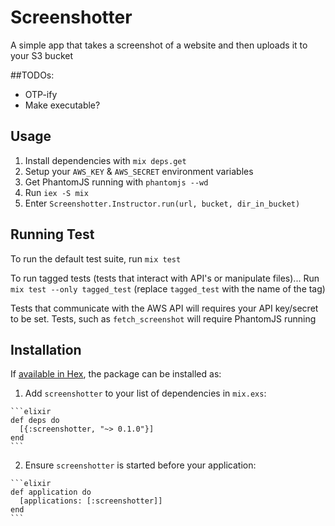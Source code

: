 # Screenshotter
A simple app that takes a screenshot of a website and then uploads it to your S3 bucket

##TODOs:
* OTP-ify
* Make executable?

## Usage
1. Install dependencies with `mix deps.get`
2. Setup your `AWS_KEY` & `AWS_SECRET` environment variables
3. Get PhantomJS running with `phantomjs --wd`
4. Run `iex -S mix`
5. Enter `Screenshotter.Instructor.run(url, bucket, dir_in_bucket)`

## Running Test
To run the default test suite, run `mix test`

To run tagged tests (tests that interact with API's or manipulate files)...
Run `mix test --only tagged_test` (replace `tagged_test` with the name of the tag)

Tests that communicate with the AWS API will requires your API key/secret to be set. Tests, such
as `fetch_screenshot` will require PhantomJS running

## Installation

If [available in Hex](https://hex.pm/docs/publish), the package can be installed as:

  1. Add `screenshotter` to your list of dependencies in `mix.exs`:

    ```elixir
    def deps do
      [{:screenshotter, "~> 0.1.0"}]
    end
    ```

  2. Ensure `screenshotter` is started before your application:

    ```elixir
    def application do
      [applications: [:screenshotter]]
    end
    ```

